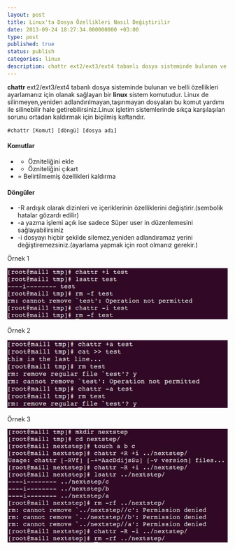 ```yaml
---
layout: post
title: Linux'ta Dosya Özellikleri Nasıl Değiştirilir
date: 2013-09-24 18:27:34.000000000 +03:00
type: post
published: true
status: publish
categories: linux
description: chattr ext2/ext3/ext4 tabanlı dosya sisteminde bulunan ve belli özellikleri ayarlamanız için olanak sağlayan bir linux sistem komutudur
---
```


**chattr**  ext2/ext3/ext4 tabanlı dosya sisteminde bulunan ve belli özellikleri ayarlamanız için olanak sağlayan bir **linux** sistem komutudur. Linux de silinmeyen,yeniden adlandırılmayan,taşınmayan dosyaları bu komut yardımı ile silinebilir hale getirebilirsiniz.Linux işletim sistemlerinde sıkça karşılaşılan sorunu ortadan kaldırmak için biçilmiş kaftandır.

    #chattr [Komut] [döngü] [dosya adı]

#### Komutlar

- + Özniteliğini ekle
- - Özniteliğini çıkart
- = Belirtilmemiş özellikleri kaldırma

#### Döngüler

- -R ardışık olarak dizinleri ve içeriklerinin özelliklerini değiştirir.(sembolik hatalar gözardı edilir)
- -a yazma işlemi açık ise sadece Süper user in düzenlemesini sağlayabilirsiniz
- -i dosyayı hiçbir şekilde silemez,yeniden adlandıramaz yerini değiştiremezsiniz.(ayarlama yapmak için root olmanız gerekir.)

Örnek 1

![chattrornek1](/assets/chattrornek11.jpg)

Örnek 2

![chattrornek2](/assets/chattrornek21.jpg)

Örnek 3

![chattrornek3](/assets/chattrornek31.jpg)
